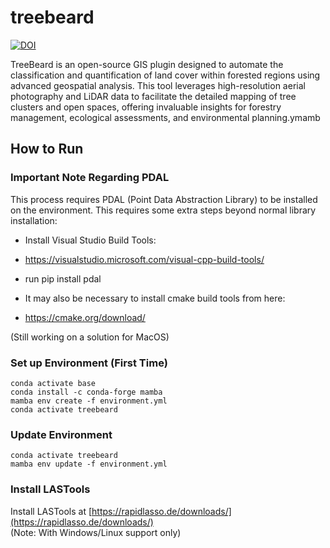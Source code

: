# treebeard

[![DOI](https://zenodo.org/badge/783989380.svg)](https://zenodo.org/doi/10.5281/zenodo.11107001)

TreeBeard is an open-source GIS plugin designed to automate the classification and quantification of land cover within forested regions using advanced geospatial analysis. This tool leverages high-resolution aerial photography and LiDAR data to facilitate the detailed mapping of tree clusters and open spaces, offering invaluable insights for forestry management, ecological assessments, and environmental planning.ymamb

## How to Run

### Important Note Regarding PDAL

This process requires PDAL (Point Data Abstraction Library) to be installed on the environment. This requires some extra steps beyond normal library installation:

* Install Visual Studio Build Tools:

* https://visualstudio.microsoft.com/visual-cpp-build-tools/

* run pip install pdal

* It may also be necessary to install cmake build tools from here:

* https://cmake.org/download/

(Still working on a solution for MacOS)

### Set up Environment (First Time)
```
conda activate base
conda install -c conda-forge mamba
mamba env create -f environment.yml
conda activate treebeard
```

### Update Environment
```
conda activate treebeard
mamba env update -f environment.yml
```

### Install LASTools

Install LASTools at [https://rapidlasso.de/downloads/](https://rapidlasso.de/downloads/)  
(Note: With Windows/Linux support only)